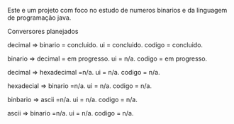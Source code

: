 Este e um projeto com foco no estudo de numeros binarios e da linguagem de programação java. 

Conversores planejados

  decimal => binario = concluido. 
    ui = concluido.
    codigo = concluido.
    
  binario => decimal = em progresso.
    ui = n/a.
    codigo = em progresso.
    
  decimal => hexadecimal =n/a.
    ui = n/a.
    codigo = n/a.
    
  hexadecial => binario =n/a.
    ui = n/a.
    codigo = n/a.
    
  binbario => ascii =n/a.
    ui = n/a.
    codigo = n/a.
    
  ascii => binario =n/a.
    ui = n/a.
    codigo = n/a.

